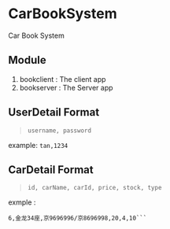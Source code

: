 # CarBookSystem
Car Book System 

## Module 
1. bookclient : The client app 
2. bookserver : The Server app

## UserDetail Format

>```username, password```

example:
```tan,1234```

## CarDetail Format

> ```id, carName, carId, price, stock, type```
 

exmple :
```5,金杯16座,京6566754/京8696997,10,8,10
6,金龙34座,京9696996/京8696998,20,4,10```